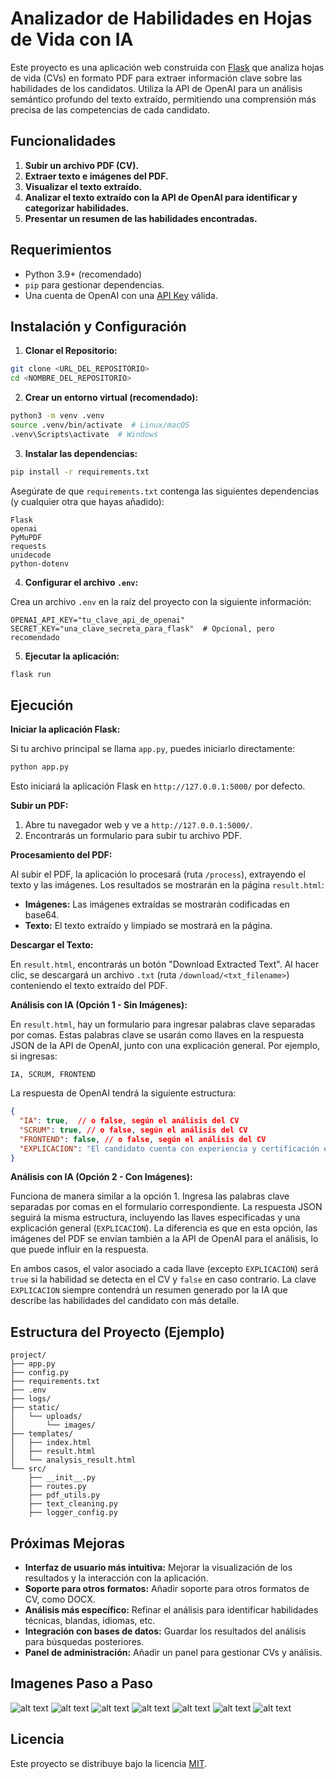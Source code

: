 # Analizador de Habilidades en Hojas de Vida con IA

Este proyecto es una aplicación web construida con [Flask](https://flask.palletsprojects.com/) que analiza hojas de vida (CVs) en formato PDF para extraer información clave sobre las habilidades de los candidatos.  Utiliza la API de OpenAI para un análisis semántico profundo del texto extraído, permitiendo una comprensión más precisa de las competencias de cada candidato.

## Funcionalidades

1. **Subir un archivo PDF (CV).**
2. **Extraer texto e imágenes del PDF.**
3. **Visualizar el texto extraído.**
4. **Analizar el texto extraído con la API de OpenAI para identificar y categorizar habilidades.**
5. **Presentar un resumen de las habilidades encontradas.**


## Requerimientos

- Python 3.9+ (recomendado)
- `pip` para gestionar dependencias.
- Una cuenta de OpenAI con una [API Key](https://platform.openai.com/account/api-keys) válida.

## Instalación y Configuración

1. **Clonar el Repositorio:**

```bash
git clone <URL_DEL_REPOSITORIO>
cd <NOMBRE_DEL_REPOSITORIO>
```

2. **Crear un entorno virtual (recomendado):**

```bash
python3 -m venv .venv
source .venv/bin/activate  # Linux/macOS
.venv\Scripts\activate  # Windows
```

3. **Instalar las dependencias:**

```bash
pip install -r requirements.txt
```

Asegúrate de que `requirements.txt` contenga las siguientes dependencias (y cualquier otra que hayas añadido):

```
Flask
openai
PyMuPDF
requests
unidecode
python-dotenv
```

4. **Configurar el archivo `.env`:**

Crea un archivo `.env` en la raíz del proyecto con la siguiente información:

```
OPENAI_API_KEY="tu_clave_api_de_openai"
SECRET_KEY="una_clave_secreta_para_flask"  # Opcional, pero recomendado
```

5. **Ejecutar la aplicación:**

```bash
flask run
```

## Ejecución

**Iniciar la aplicación Flask:**

Si tu archivo principal se llama `app.py`, puedes iniciarlo directamente:

```bash
python app.py
```

Esto iniciará la aplicación Flask en `http://127.0.0.1:5000/` por defecto.


**Subir un PDF:**

1. Abre tu navegador web y ve a `http://127.0.0.1:5000/`.
2. Encontrarás un formulario para subir tu archivo PDF.

**Procesamiento del PDF:**

Al subir el PDF, la aplicación lo procesará (ruta `/process`), extrayendo el texto y las imágenes.  Los resultados se mostrarán en la página `result.html`:

- **Imágenes:** Las imágenes extraídas se mostrarán codificadas en base64.
- **Texto:** El texto extraído y limpiado se mostrará en la página.

**Descargar el Texto:**

En `result.html`, encontrarás un botón "Download Extracted Text".  Al hacer clic, se descargará un archivo `.txt` (ruta `/download/<txt_filename>`)  conteniendo el texto extraído del PDF.

**Análisis con IA (Opción 1 - Sin Imágenes):**

En `result.html`,  hay un formulario para ingresar palabras clave separadas por comas.  Estas palabras clave se usarán como llaves en la respuesta JSON de la API de OpenAI, junto con una explicación general.  Por ejemplo, si ingresas:

```
IA, SCRUM, FRONTEND
```

La respuesta de OpenAI tendrá la siguiente estructura:

```json
{
  "IA": true,  // o false, según el análisis del CV
  "SCRUM": true, // o false, según el análisis del CV
  "FRONTEND": false, // o false, según el análisis del CV
  "EXPLICACION": "El candidato cuenta con experiencia y certificación en IA y SCRUM, pero no menciona experiencia específica en Frontend en su hoja de vida."
}
```

**Análisis con IA (Opción 2 - Con Imágenes):**

Funciona de manera similar a la opción 1. Ingresa las palabras clave separadas por comas en el formulario correspondiente. La respuesta JSON seguirá la misma estructura, incluyendo las llaves especificadas y una explicación general (`EXPLICACION`).  La diferencia es que en esta opción, las imágenes del PDF se envían también a la API de OpenAI para el análisis, lo que puede influir en la respuesta.


En ambos casos, el valor asociado a cada llave (excepto `EXPLICACION`) será `true` si la habilidad se detecta en el CV y `false` en caso contrario. La clave `EXPLICACION` siempre contendrá un resumen generado por la IA que describe las habilidades del candidato con más detalle.


## Estructura del Proyecto (Ejemplo)

```
project/
├── app.py
├── config.py
├── requirements.txt
├── .env
├── logs/
├── static/
│   └── uploads/
│       └── images/
├── templates/
│   ├── index.html
│   ├── result.html
│   └── analysis_result.html
└── src/
    ├── __init__.py
    ├── routes.py
    ├── pdf_utils.py
    ├── text_cleaning.py
    ├── logger_config.py
```


## Próximas Mejoras

- **Interfaz de usuario más intuitiva:** Mejorar la visualización de los resultados y la interacción con la aplicación.
- **Soporte para otros formatos:**  Añadir soporte para otros formatos de CV, como DOCX.
- **Análisis más específico:** Refinar el análisis para identificar habilidades técnicas, blandas, idiomas, etc.
- **Integración con bases de datos:** Guardar los resultados del análisis para búsquedas posteriores.
- **Panel de administración:**  Añadir un panel para gestionar CVs y análisis.



## Imagenes Paso a Paso

![alt text](https://github.com/demolinar/RESUME_AI/blob/main/static/uploads/readme_images/0.png)
![alt text](https://github.com/demolinar/RESUME_AI/blob/main/static/uploads/readme_images/1.png)
![alt text](https://github.com/demolinar/RESUME_AI/blob/main/static/uploads/readme_images/2.png)
![alt text](https://github.com/demolinar/RESUME_AI/blob/main/static/uploads/readme_images/3.png)
![alt text](https://github.com/demolinar/RESUME_AI/blob/main/static/uploads/readme_images/4.png)
![alt text](https://github.com/demolinar/RESUME_AI/blob/main/static/uploads/readme_images/5.png)
![alt text](https://github.com/demolinar/RESUME_AI/blob/main/static/uploads/readme_images/6.png)






## Licencia

Este proyecto se distribuye bajo la licencia [MIT](LICENSE).
